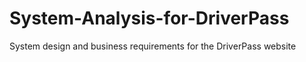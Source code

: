 # System-Analysis-for-DriverPass
System design and business requirements for the DriverPass website
